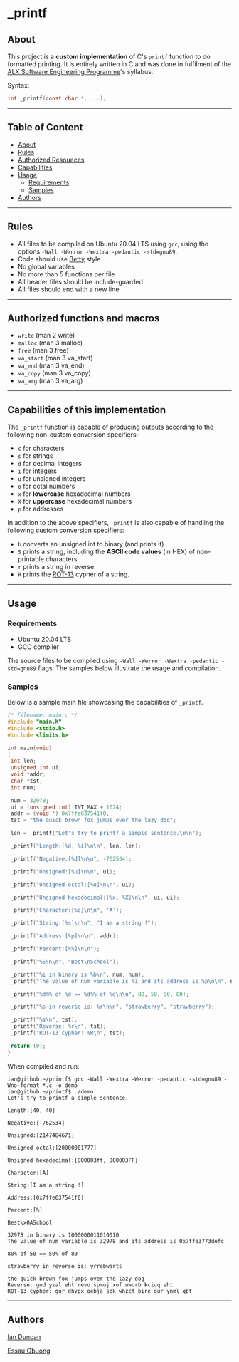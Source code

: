 # _printf

## About

This project is a **custom implementation** of C's `printf` function to do formatted printing.
It is entirely written in C and was done in fulfilment of the
[ALX Software Engineering Programme](https://www.alxafrica.com/ "ALX SE")'s syllabus.

Syntax:

```C
int _printf(const char *, ...);
```

_________________________________________

## Table of Content

- [About](#about)
- [Rules](#rules)
- [Authorized Resoueces](#authorized-functions-and-macros)
- [Capabilities](#capabilities-of-this-implementation)
- [Usage](#usage)
  - [Requirements](#requirements)
  - [Samples](#samples)
- [Authors](#authors)

_________________________________________

## Rules

- All files to be compiled on Ubuntu 20.04 LTS using `gcc`, using the
options `-Wall -Werror -Wextra -pedantic -std=gnu89`.
- Code should use [Betty](https://github.com/holbertonschool/Betty "Betty Style") style
- No global variables
- No more than 5 functions per file
- All header files should be include-guarded
- All files should end with a new line

_________________________________________

## Authorized functions and macros

- `write` (man 2 write)
- `malloc` (man 3 malloc)
- `free` (man 3 free)
- `va_start` (man 3 va_start)
- `va_end` (man 3 va_end)
- `va_copy` (man 3 va_copy)
- `va_arg` (man 3 va_arg)

_________________________________________

## Capabilities of this implementation

The `_printf` function is capable of producing outputs according to the
following non-custom conversion specifiers:

- `c` for characters
- `s` for strings
- `d` for decimal integers
- `i` for integers
- `u` for unsigned integers
- `o` for octal numbers
- `x` for **lowercase** hexadecimal numbers
- `X` for **uppercase** hexadecimal numbers
- `p` for addresses

In addition to the above specifiers, `_printf` is also capable of handling
the following custom conversion specifiers:

- `b` converts an unsigned int to binary (and prints it)
- `S` prints a string, including the **ASCII code values** (in HEX) of non-printable characters
- `r` prints a string in reverse.
- `R` prints the [ROT-13](https://en.wikipedia.org/wiki/ROT13 "ROT-13") cypher of a string.

_________________________________________

## Usage

### Requirements

- Ubuntu 20.04 LTS
- GCC compiler

The source files to be compiled using
`-Wall -Werror -Wextra -pedantic -std=gnu89` flags.
The samples below illustrate the usage and compilation.

### Samples

Below is a sample main file showcasing the capabilities of `_printf`.

```C
/* filename: main.c */
#include "main.h"
#include <stdio.h>
#include <limits.h>

int main(void)
{
 int len;
 unsigned int ui;
 void *addr;
 char *tst;
 int num;

 num = 32978;
 ui = (unsigned int) INT_MAX + 1024;
 addr = (void *) 0x7ffe637541f0;
 tst = "the quick brown fox jumps over the lazy dog";

 len = _printf("Let's try to printf a simple sentence.\n\n");

 _printf("Length:[%d, %i]\n\n", len, len);

 _printf("Negative:[%d]\n\n", -762534);

 _printf("Unsigned:[%u]\n\n", ui);

 _printf("Unsigned octal:[%o]\n\n", ui);

 _printf("Unsigned hexadecimal:[%x, %X]\n\n", ui, ui);

 _printf("Character:[%c]\n\n", 'A');

 _printf("String:[%s]\n\n", "I am a string !");

 _printf("Address:[%p]\n\n", addr);

 _printf("Percent:[%%]\n\n");

 _printf("%S\n\n", "Best\nSchool");

 _printf("%i in binary is %b\n", num, num);
 _printf("The value of num variable is %i and its address is %p\n\n", num, &num);

 _printf("%d%% of %d == %d%% of %d\n\n", 80, 50, 50, 80);

 _printf("%s in reverse is: %r\n\n", "strawberry", "strawberry");

 _printf("%s\n", tst);
 _printf("Reverse: %r\n", tst);
 _printf("ROT-13 cypher: %R\n", tst);

 return (0);
}
```

When compiled and run:

```console
ian@github:~/printf$ gcc -Wall -Wextra -Werror -pedantic -std=gnu89 -Wno-format *.c -o demo
ian@github:~/printf$ ./demo
Let's try to printf a simple sentence.

Length:[40, 40]

Negative:[-762534]

Unsigned:[2147484671]

Unsigned octal:[20000001777]

Unsigned hexadecimal:[800003ff, 800003FF]

Character:[A]

String:[I am a string !]

Address:[0x7ffe637541f0]

Percent:[%]

Best\x0ASchool

32978 in binary is 1000000011010010
The value of num variable is 32978 and its address is 0x7ffe3773defc

80% of 50 == 50% of 80

strawberry in reverse is: yrrebwarts

the quick brown fox jumps over the lazy dog
Reverse: god yzal eht revo spmuj xof nworb kciuq eht
ROT-13 cypher: gur dhvpx oebja sbk whzcf bire gur ynml qbt
```

_________________________________________

## Authors

[Ian Duncan](https://github.com/dr8co/ "Ian")

[Essau Obuong](https://github.com/obuong/)
